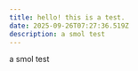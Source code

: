 ```yaml
---
title: hello! this is a test.
date: 2025-09-26T07:27:36.519Z
description: a smol test
---
```

a smol test

